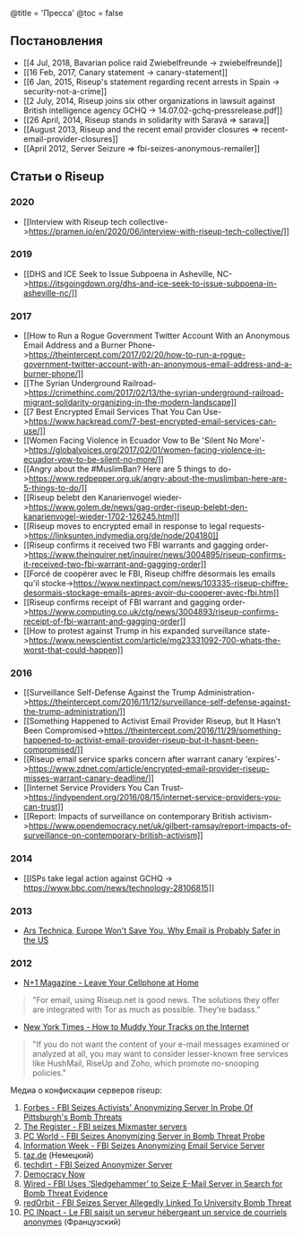 @title = 'Пресса'
@toc = false

## Постановления

* [[4 Jul, 2018, Bavarian police raid Zwiebelfreunde -> zwiebelfreunde]]
* [[16 Feb, 2017, Canary statement -> canary-statement]]
* [[6 Jan, 2015, Riseup's statement regarding recent arrests in Spain -> security-not-a-crime]]
* [[2 July, 2014, Riseup joins six other organizations in lawsuit against British intelligence agency GCHQ -> 14.07.02-gchq-pressrelease.pdf]]
* [[26 April, 2014, Riseup stands in solidarity with Saravá => sarava]]
* [[August 2013, Riseup and the recent email provider closures => recent-email-provider-closures]]
* [[April 2012, Server Seizure => fbi-seizes-anonymous-remailer]]

## Статьи о Riseup

### 2020

* [[Interview with Riseup tech collective->https://pramen.io/en/2020/06/interview-with-riseup-tech-collective/]]

### 2019

* [[DHS and ICE Seek to Issue Subpoena in Asheville, NC->https://itsgoingdown.org/dhs-and-ice-seek-to-issue-subpoena-in-asheville-nc/]]

### 2017

* [[How to Run a Rogue Government Twitter Account With an Anonymous Email Address and a Burner Phone->https://theintercept.com/2017/02/20/how-to-run-a-rogue-government-twitter-account-with-an-anonymous-email-address-and-a-burner-phone/]]
* [[The Syrian Underground Railroad->https://crimethinc.com/2017/02/13/the-syrian-underground-railroad-migrant-solidarity-organizing-in-the-modern-landscape]]
* [[7 Best Encrypted Email Services That You Can Use->https://www.hackread.com/7-best-encrypted-email-services-can-use/]]
* [[Women Facing Violence in Ecuador Vow to Be 'Silent No More'->https://globalvoices.org/2017/02/01/women-facing-violence-in-ecuador-vow-to-be-silent-no-more/]]
* [[Angry about the #MuslimBan? Here are 5 things to do->https://www.redpepper.org.uk/angry-about-the-muslimban-here-are-5-things-to-do/]]
* [[Riseup belebt den Kanarienvogel wieder->https://www.golem.de/news/gag-order-riseup-belebt-den-kanarienvogel-wieder-1702-126245.html]]
* [[Riseup moves to encrypted email in response to legal requests->https://linksunten.indymedia.org/de/node/204180]]
* [[Riseup confirms it received two FBI warrants and gagging order->https://www.theinquirer.net/inquirer/news/3004895/riseup-confirms-it-received-two-fbi-warrant-and-gagging-order]]
* [[Forcé de coopérer avec le FBI, Riseup chiffre désormais les emails qu'il stocke->https://www.nextinpact.com/news/103335-riseup-chiffre-desormais-stockage-emails-apres-avoir-du-cooperer-avec-fbi.htm]]
* [[Riseup confirms receipt of FBI warrant and gagging order->https://www.computing.co.uk/ctg/news/3004893/riseup-confirms-receipt-of-fbi-warrant-and-gagging-order]]
* [[How to protest against Trump in his expanded surveillance state->https://www.newscientist.com/article/mg23331092-700-whats-the-worst-that-could-happen]]

### 2016

* [[Surveillance Self-Defense Against the Trump Administration->https://theintercept.com/2016/11/12/surveillance-self-defense-against-the-trump-administration/]]
* [[Something Happened to Activist Email Provider Riseup, but It Hasn’t Been Compromised->https://theintercept.com/2016/11/29/something-happened-to-activist-email-provider-riseup-but-it-hasnt-been-compromised/]]
* [[Riseup email service sparks concern after warrant canary 'expires'->https://www.zdnet.com/article/encrypted-email-provider-riseup-misses-warrant-canary-deadline/]]
* [[Internet Service Providers You Can Trust->https://indypendent.org/2016/08/15/internet-service-providers-you-can-trust]]
* [[Report: Impacts of surveillance on contemporary British activism->https://www.opendemocracy.net/uk/gilbert-ramsay/report-impacts-of-surveillance-on-contemporary-british-activism]]

### 2014

* [[ISPs take legal action against GCHQ -> https://www.bbc.com/news/technology-28106815]]

### 2013

* [Ars Technica, Europe Won't Save You, Why Email is Probably Safer in the US](https://arstechnica.com/tech-policy/2013/10/europe-wont-save-you-why-e-mail-is-probably-safer-in-the-us/)

### 2012

* [N+1 Magazine - Leave Your Cellphone at Home](https://nplusonemag.com/leave-your-cellphone-at-home)

> "For email, using Riseup.net is good news. The solutions they offer are integrated with Tor as much as possible. They’re badass."

* [New York Times - How to Muddy Your Tracks on the Internet](https://www.nytimes.com/2012/05/03/technology/personaltech/how-to-muddy-your-tracks-on-the-internet.html)

> "If you do not want the content of your e-mail messages examined or analyzed at all, you may want to consider lesser-known free services like HushMail, RiseUp and Zoho, which promote no-snooping policies."

Медиа о конфискации серверов riseup:

1. [Forbes - FBI Seizes Activists' Anonymizing Server In Probe Of Pittsburgh's Bomb Threats](https://www.forbes.com/sites/andygreenberg/2012/04/19/fbi-seizes-activists-anonymizing-server-in-probe-of-pittsburghs-bomb-threats/)
1. [The Register - FBI seizes Mixmaster servers](https://www.theregister.co.uk/2012/04/19/mixmaster_servers_seized/)
1. [PC World - FBI Seizes Anonymizing Server in Bomb Threat Probe](https://www.pcworld.com/businesscenter/article/254128/fbi_seizes_anonymizing_server_in_bomb_threat_probe.html)
1. [Information Week - FBI Seizes Anonymizing Email Service Server](https://www.informationweek.com/news/security/government/232900643)
1. [taz.de](https://taz.de/!91855/) (Немецкий)
1. [techdirt - FBI Seized Anonymizer Server](https://www.techdirt.com/articles/20120420/04570818576/fbi-seized-anonymizer-server.shtml)
1. [Democracy Now](https://www.democracynow.org/2012/4/20/headlines#4208)
1. [Wired - FBI Uses ‘Sledgehammer’ to Seize E-Mail Server in Search for Bomb Threat Evidence](https://www.wired.com/threatlevel/2012/04/fbi-seizes-server/)
1. [redOrbit - FBI Seizes Server Allegedly Linked To University Bomb Threat](https://www.redorbit.com/news/technology/1112518546/fbi-seizes-server-allegedly-linked-to-university-bomb-threat/)
1. [PC INpact - Le FBI saisit un serveur hébergeant un service de courriels anonymes](https://www.pcinpact.com/news/70383-fbi-serveur-mixmaster-remailer-anonymat.htm) (Французский)


